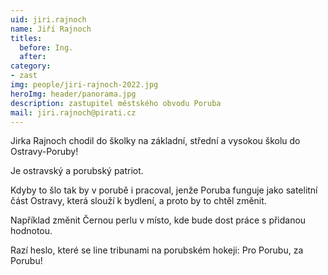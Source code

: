```yaml
---
uid: jiri.rajnoch
name: Jiří Rajnoch
titles:
  before: Ing.
  after:
category:
- zast
img: people/jiri-rajnoch-2022.jpg
heroImg: header/panorama.jpg
description: zastupitel městského obvodu Poruba
mail: jiri.rajnoch@pirati.cz
---
```


Jirka Rajnoch chodil do školky na základní, střední a vysokou školu do Ostravy-Poruby!

Je ostravský a porubský patriot.

Kdyby to šlo tak by v porubě i pracoval, jenže Poruba funguje jako satelitní část Ostravy, která slouží k bydlení, a proto by to chtěl změnit.

Například změnit Černou perlu v místo, kde bude dost práce s přidanou hodnotou.

Razí heslo, které se line tribunami na porubském hokeji: Pro Porubu, za Porubu!
